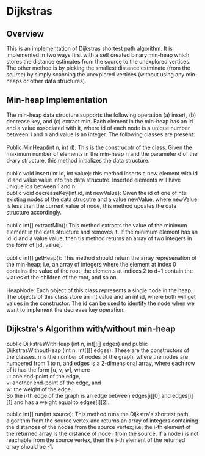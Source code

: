 # Dijkstras

## Overview
This is an implementation of Dijkstras shortest path algorithm. It is implemented in two ways first with a self created binary min-heap which stores the distance estimates from the source to the unexplored vertices. The other method is by picking the smallest distance estminate (from the source) by simply scanning the unexplored vertices (without using any min-heaps or other data structures).

## Min-heap Implementation
The min-heap data structure supports the following operation (a) insert, (b) decrease key, and (c) extract min. Each element in the min-heap has an id and a value associated with it, where id of each node is a unique number between 1 and n and value is an integer. The following classes are present:<br><br>
Public MinHeap(int n, int d): This is the construcotr of the class. Given the maximum number of elements in  the min-heap n and the parameter d of the d-ary structure, this method initializes the data structure.<br><br>
public void insert(int id, int value): this method inserts a new element with id id and value value into the data strucutre. Inserted elements will have unique ids between 1 and n.<br>
public void decreaseKey(int id, int newValue): Given the id of one of hte existing nodes of the data strucutre and a value newValue, where newValue is less than the current value of node, this method updates the data structure accordingly.<br><br>
public int[] extractMin(): This method extracts the value of the minimum element in the data structure and removes it. If the minimum element has an id id and a value value, then tis method returns an array of two integers in the form of [id, value].<br><br>
public int[] getHeap(): This method should return the array represenation of the min-heap; i.e, an array of integers where the element at index 0 contains the value of the root, the elements at indices 2 to d+1 contain the vlaues of the children of the root, and so on.<br><br>
HeapNode: Each object of this class represents a single node in the heap. The objects of this class store an int value and an int id, where both will get values in the constructor. The id can be used to identify the node when we want to implement the decrease key operation.<br>

## Dijkstra's Algorithm with/without min-heap
public DijkstrasWithHeap (int n, int[][] edges) and public DijkstrasWithoutHeap (int n, int[][] edges): These are the constructors of the classes. n is the number of nodes of the graph, where the nodes are numbered from 1 to n,  and edges is a 2-dimensional array, where each row of it has the form [u, v, w], where<br>
u: one end-point of the edge,<br>
v: another end-point of the edge, and<br>
w: the weight of the edge.<br>
      So the i-th edge of the graph is an edge between edges[i][0] and edges[i][1] and has a weight equal to edges[i][2].<br>

public int[] run(int source): This method runs the Dijkstra's shortest path algorithm from the source vertex and returns an array of integers containing the distances of the nodes from the source vertex; i.e, the i-th element of the returned array is the distance of node i from the source. If a node i is not reachable from the source vertex, then the i-th element of the returned array should be -1.


